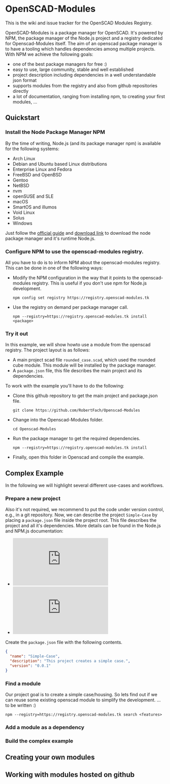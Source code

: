 # OpenSCAD-Modules
This is the wiki and issue tracker for the OpenSCAD Modules Registry.

OpenSCAD-Modules is a package manager for OpenSCAD. It's powered by NPM, the package manager of the Node.js project and a registry dedicated for Openscad-Modules itself. 
The aim of an openscad package manager is to have a tooling which handles dependencies among multiple projects. With NPM we achieve the following goals:
  - one of the best package managers for free :)
  - easy to use, large community, stable and well established
  - project description including dependencies in a well understandable json format
  - supports modules from the registry and also from github repositories directly
  - a lot of documentation, ranging from installing npm, to creating your first modules, ...

## Quickstart
### Install the Node Package Manager NPM
By the time of writing, Node.js (and its package manager npm) is available for the following systems:
  -  Arch Linux
  -  Debian and Ubuntu based Linux distributions
  -  Enterprise Linux and Fedora
  -  FreeBSD and OpenBSD
  -  Gentoo
  -  NetBSD
  -  nvm
  -  openSUSE and SLE
  -  macOS
  -  SmartOS and illumos
  -  Void Linux
  -  Solus
  -  Windows
  
Just follow the [official guide](https://docs.npmjs.com/getting-started/installing-node) and [download link](https://nodejs.org/en/download/) to download the node package manager and it's runtime Node.js. 

### Configure NPM to use the openscad-modules registry.
All you have to do is to inform NPM about the openscad-modules registry. This can be done in one of the following ways:
  - Modify the NPM configuration in the way that it points to the openscad-modules registry. This is useful if you don't use npm for Node.js development.
    
    ```npm config set registry https://registry.openscad-modules.tk```
    
  - Use the registry on demand per package manager call.
    
    ```npm --registry=https://registry.openscad-modules.tk install <package>```
  
### Try it out
In this example, we will show howto use a module from the openscad registry. The project layout is as follows:
  - A main project scad file `rounded_case.scad`, which used the rounded cube module. This module will be installed by the package manager.
  - A `package.json` file, this file describes the main project and its dependencies.
 
To work with the example you'll have to do the following:
  - Clone this github repository to get the main project and package.json file.
  
    ```git clone https://github.com/RobertFach/Openscad-Modules```
    
  - Change into the Openscad-Modules folder.
  
    ```cd Openscad-Modules```
  - Run the package manager to get the required dependencies.
  
    ```npm --registry=https://registry.openscad-modules.tk install```
    
  - Finally, open this folder in Openscad and compile the example.

## Complex Example
In the following we will highlight several different use-cases and workflows.

### Prepare a new project
Also it's not required, we recommend to put the code under version control, e.g., in a git repository. Now, we can describe the project `Simple-Case` by placing a `package.json` file inside the project root. This file describes the project and all it's dependencies. More details can be found in the Node.js and NPM.js documentation:
  - ![NPM.js package.json](https://docs.npmjs.com/files/package.json)
  - ![NPM.js package.json - Getting started Guide](https://docs.npmjs.com/getting-started/using-a-package.json)

Create the `package.json` file with the following contents.
```json
{
  "name": "Simple-Case",
  "description": "This project creates a simple case.",
  "version": "0.0.1"
}
```
### Find a module
Our project goal is to create a simple case/housing. So lets find out if we can reuse some existing openscad module to simplify the development. ... to be written :)

```npm --registry=https://registry.openscad-modules.tk search <features>```

### Add a module as a dependency
### Build the complex example

## Creating your own modules

## Working with modules hosted on github
